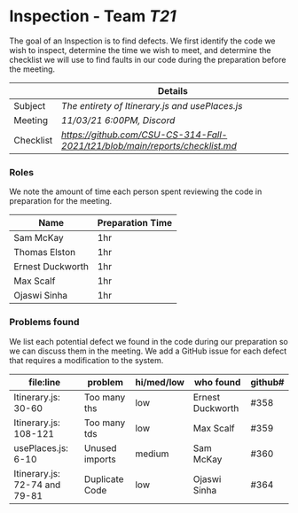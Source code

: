 # Inspection - Team *T21* 

The goal of an Inspection is to find defects.
We first identify the code we wish to inspect, determine the time we wish to meet, and determine the checklist we will use to find faults in our code during the preparation before the meeting.

|  | Details |
| ----- | ----- |
| Subject | *The entirety of Itinerary.js and usePlaces.js* |
| Meeting | *11/03/21 6:00PM, Discord* |
| Checklist | *https://github.com/CSU-CS-314-Fall-2021/t21/blob/main/reports/checklist.md* |

### Roles

We note the amount of time each person spent reviewing the code in preparation for the meeting.

| Name | Preparation Time |
| ---- | ---- |
| Sam McKay | 1hr |
| Thomas Elston | 1hr |
| Ernest Duckworth| 1hr |
| Max Scalf | 1hr |
| Ojaswi Sinha | 1hr |


### Problems found

We list each potential defect we found in the code during our preparation so we can discuss them in the meeting.
We add a GitHub issue for each defect that requires a modification to the system.

| file:line | problem | hi/med/low | who found | github#  |
| ---- | ---- | ---- | ---- | ---- |
| Itinerary.js: 30-60 | Too many ths | low | Ernest Duckworth | #358 |
| Itinerary.js: 108-121 | Too many tds | low | Max Scalf | #359 |
| usePlaces.js: 6-10 | Unused imports | medium | Sam McKay | #360 |
| Itinerary.js: 72-74 and 79-81  | Duplicate Code | low | Ojaswi Sinha  | #364 |
